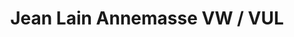 ---
title: "Jean Lain Annemasse VW / VUL"
url: /annemasse/jean-lain-annemasse-vw-vul/
shop: voiture
---